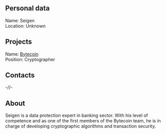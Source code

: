 ## Personal data  
Name: Seigen  
Location: Unknown  
## Projects 
Name: [Bytecoin](../projects/bytecoin.md)  
Position: Cryptographer  
## Contacts
-//-
## About
Seigen is a data protection expert in banking sector. With his level of competence and as one of the first members of the Bytecoin team, he is in charge of developing cryptographic algorithms and transaction security.
